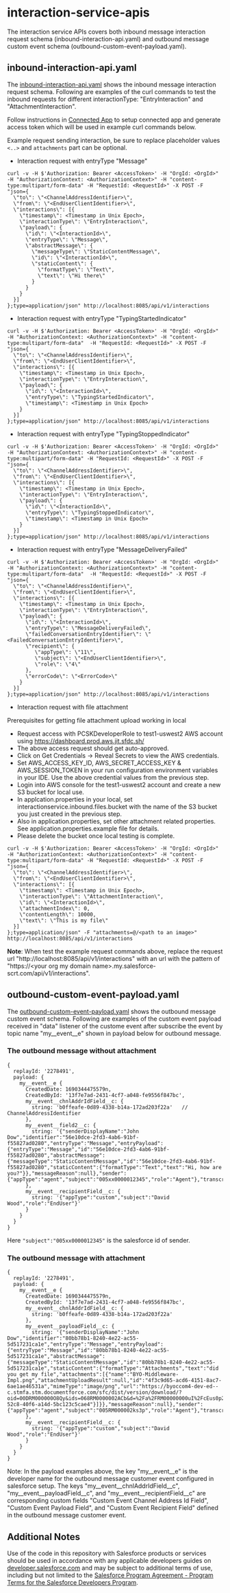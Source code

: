 # interaction-service-apis
The interaction service APIs covers both inbound message interaction request schema (inbound-interaction-api.yaml) and outbound message custom event schema (outbound-custom-event-payload.yaml).


## inbound-interaction-api.yaml
The [inbound-interaction-api.yaml](inbound-interaction-api.yaml) shows the inbound message interaction request schema. Following are examples of the curl commands to test the inbound requests for different interactionType: "EntryInteraction" and "AttachmentInteraction".

Follow instructions in [Connected App](https://git.soma.salesforce.com/service-cloud-realtime/scrt2-interaction-service/blob/master/CONNECTED_APP.md) to setup connected app and generate access token which will be used in example curl commands below.

Example request sending interaction, be sure to replace placeholder values `<..>` and `attachments` part can be optional.

- Interaction request with entryType "Message"

```
curl -v -H $'Authorization: Bearer <AccessToken>' -H "OrgId: <OrgId>" -H "AuthorizationContext: <AuthorizationContext>" -H "content-type:multipart/form-data" -H "RequestId: <RequestId>" -X POST -F "json={
  \"to\": \"<ChannelAddressIdentifier>\",
  \"from\": \"<EndUserClientIdentifier>\",
  \"interactions\": [{
    \"timestamp\": <Timestamp in Unix Epoch>,
    \"interactionType\": \"EntryInteraction\",
    \"payload\": {
      \"id\": \"<InteractionId>\",
      \"entryType\": \"Message\",
      \"abstractMessage\": {
        \"messageType\": \"StaticContentMessage\",
        \"id\": \"<InteractionId>\",
        \"staticContent\": {
          \"formatType\": \"Text\",
          \"text\": \"Hi there\"
        }
      }
    }
  }]
};type=application/json" http://localhost:8085/api/v1/interactions
```

- Interaction request with entryType "TypingStartedIndicator"

```
curl -v -H $'Authorization: Bearer <AccessToken>' -H "OrgId: <OrgId>" -H "AuthorizationContext: <AuthorizationContext>" -H "content-type:multipart/form-data"  -H "RequestId: <RequestId>" -X POST -F "json={
  \"to\": \"<ChannelAddressIdentifier>\",
  \"from\": \"<EndUserClientIdentifier>\",
  \"interactions\": [{
    \"timestamp\": <Timestamp in Unix Epoch>,
    \"interactionType\": \"EntryInteraction\",
    \"payload\": {
      \"id\": \"<InteractionId>\",
      \"entryType\": \"TypingStartedIndicator\",
      \"timestamp\": <Timestamp in Unix Epoch>
    }
  }]
};type=application/json" http://localhost:8085/api/v1/interactions
```

- Interaction request with entryType "TypingStoppedIndicator"

```
curl -v -H $'Authorization: Bearer <AccessToken>' -H "OrgId: <OrgId>" -H "AuthorizationContext: <AuthorizationContext>" -H "content-type:multipart/form-data" -H "RequestId: <RequestId>" -X POST -F "json={
  \"to\": \"<ChannelAddressIdentifier>\",
  \"from\": \"<EndUserClientIdentifier>\",
  \"interactions\": [{
    \"timestamp\": <Timestamp in Unix Epoch>,
    \"interactionType\": \"EntryInteraction\",
    \"payload\": {
      \"id\": \"<InteractionId>\",
      \"entryType\": \"TypingStoppedIndicator\",
      \"timestamp\": <Timestamp in Unix Epoch>
    }
  }]
};type=application/json" http://localhost:8085/api/v1/interactions
```

- Interaction request with entryType "MessageDeliveryFailed"

```
curl -v -H $'Authorization: Bearer <AccessToken>' -H "OrgId: <OrgId>" -H "AuthorizationContext: <AuthorizationContext>" -H "content-type:multipart/form-data"  -H "RequestId: <RequestId>" -X POST -F "json={
  \"to\": \"<ChannelAddressIdentifier>\",
  \"from\": \"<EndUserClientIdentifier>\",
  \"interactions\": [{
    \"timestamp\": <Timestamp in Unix Epoch>,
    \"interactionType\": \"EntryInteraction\",
    \"payload\": {
      \"id\": \"<InteractionId>\",
      \"entryType\": \"MessageDeliveryFailed\",
      \"failedConversationEntryIdentifier\": \"<FailedConversationEntryIdentifier>\",
      \"recipient\": {
         \"appType\": \"11\",
         \"subject\": \"<EndUserClientIdentifier>\",
         \"role\": \"4\"
      },
      \"errorCode\": \"<ErrorCode>\"
    }
  }]
};type=application/json" http://localhost:8085/api/v1/interactions
```

- Interaction request with file attachment

Prerequisites for getting file attachment upload working in local
- Request access with PCSKDeveloperRole to test1-uswest2 AWS account using https://dashboard.prod.aws.jit.sfdc.sh/
- The above access request should get auto-approved.
- Click on Get Credentials -> Reveal Secrets to view the AWS credentials.
- Set AWS_ACCESS_KEY_ID, AWS_SECRET_ACCESS_KEY & AWS_SESSION_TOKEN in your run configuration environment variables in your IDE. Use the above credential values from the previous step.
- Login into AWS console for the test1-uswest2 account and create a new S3 bucket for local use.
- In applcation.properties in your local, set interactionservice.inbound.files.bucket with the name of the S3 bucket you just created in the previous step.
- Also in application.properties, set other attachment related properties. See application.properties.example file for details.
- Please delete the bucket once local testing is complete.

```
curl -v -H $'Authorization: Bearer <AccessToken>' -H "OrgId: <OrgId>" -H "AuthorizationContext: <AuthorizationContext>" -H "content-type:multipart/form-data" -H "RequestId: <RequestId>" -X POST -F "json={
  \"to\": \"<ChannelAddressIdentifier>\",
  \"from\": \"<EndUserClientIdentifier>\",
  \"interactions\": [{
    \"timestamp\": <Timestamp in Unix Epoch>,
    \"interactionType\": \"AttachmentInteraction\",
    \"id\": \"<InteractionId>\",
    \"attachmentIndex\": 0,
    \"contentLength\": 10000,
    \"text\": \"This is my file\"
  }]
};type=application/json" -F "attachments=@/<path to an image>" http://localhost:8085/api/v1/interactions
```

**Note**: When test the example request commands above, replace the request url "http://localhost:8085/api/v1/interactions" with an url with the pattern of "https://\<your org my domain name\>.my.salesforce-scrt.com/api/v1/interactions".


## outbound-custom-event-payload.yaml
The [outbound-custom-event-payload.yaml](outbound-custom-event-payload.yaml) shows the outbound message custom event schema. Following are examples of the custom event payload received in "data" listener of the custome event after subscribe the event by topic name "my__event__e" shown in payload below for outbound message.


### The outbound message without attachment

```
{
  replayId: '2278491',
  payload: {
    my__event__e {
      CreatedDate: 1690344475579n,
      CreatedById: '13f7e7ad-2431-4cf7-a048-fe9556f847bc',
      my__event__chnlAddrIdField__c: {
        string: 'b0ffeafe-0d89-4338-b14a-172ad203f22a'   // ChannelAddressIdentifier
      },
      my__event__field2__c: {
        string: '{"senderDisplayName":"John Dow","identifier":"56e10dce-2fd3-4ab6-91bf-f55827ad0280","entryType":"Message","entryPayload":{"entryType":"Message","id":"56e10dce-2fd3-4ab6-91bf-f55827ad0280","abstractMessage":{"messageType":"StaticContentMessage","id":"56e10dce-2fd3-4ab6-91bf-f55827ad0280","staticContent":{"formatType":"Text","text":"Hi, how are you?"}},"messageReason":null},"sender":{"appType":"agent","subject":"005xx0000012345","role":"Agent"},"transcriptedTimestamp":1690344475508,"clientTimestamp":1690344475409,"clientDuration":0}'
      },
      my__event__recipientField__c: {
        string: '{"appType":"custom","subject":"David Wood","role":"EndUser"}'
      }
    }
  }
}
```

Here `"subject":"005xx0000012345"` is the salesforce id of sender.


### The outbound message with attachment
```
{
  replayId: '2278491',
  payload: {
    my__event__e {
      CreatedDate: 1690344475579n,
      CreatedById: '13f7e7ad-2431-4cf7-a048-fe9556f847bc',
      my__event__chnlAddrIdField__c: {
        string: 'b0ffeafe-0d89-4338-b14a-172ad203f22a'
      },
      my__event__payloadField__c: {
        string: '{"senderDisplayName":"John Dow","identifier":"80bb78b1-8240-4e22-ac55-5d517231ca1e","entryType":"Message","entryPayload":{"entryType":"Message","id":"80bb78b1-8240-4e22-ac55-5d517231ca1e","abstractMessage":{"messageType":"StaticContentMessage","id":"80bb78b1-8240-4e22-ac55-5d517231ca1e","staticContent":{"formatType":"Attachments","text":"did you get my file","attachments":[{"name":"BYO-Middleware-Impl.png","attachmentUploadResult":null,"id":"4f3c9d65-acd6-4151-8ac7-6ae1ae46531a","mimeType":"image/png","url":"https://byoccom4-dev-ed--c.stmfa.stm.documentforce.com/sfc/dist/version/download/?oid=00DRM000000O8Qy&ids=068RM0000002ACb&d=%2Fa%2FRM00000000uI%2FcEus0p20sO6Kwp6NKwMI2WeprWXvR9ke7Zp7f0_MTrE&asPdf=false","referenceId":"1e544040-52c8-40f6-a14d-5bc123c5cae4"}]}},"messageReason":null},"sender":{"appType":"agent","subject":"005RM000002ks3p","role":"Agent"},"transcriptedTimestamp":1690679469883,"clientTimestamp":1690679468868,"clientDuration":0}'
      },
      my__event__recipientField__c: {
        string: '{"appType":"custom","subject":"David Wood","role":"EndUser"}'
      }
    }
  }
}
```

Note: In the payload examples above, the key "my__event__e" is the developer name for the outbound message customer event configured in salesforce setup. The keys "my__event__chnlAddrIdField__c", "my__event__payloadField__c", and "my__event__recipientField__c" are corresponding custom fields "Custom Event Channel Address Id Field", "Custom Event Payload Field", and "Custom Event Recipient Field" defined in the outbound message customer event.

## Additional Notes
Use of the code in this repository with Salesforce products or services should be used in accordance with any applicable developers guides on [developer.salesforce.com](https://developer.salesforce.com/) and may be subject to additional terms of use, including but not limited to the [Salesforce Program Agreement - Program Terms for the Salesforce Developers Program](https://www.salesforce.com/company/program-agreement/#devs).

